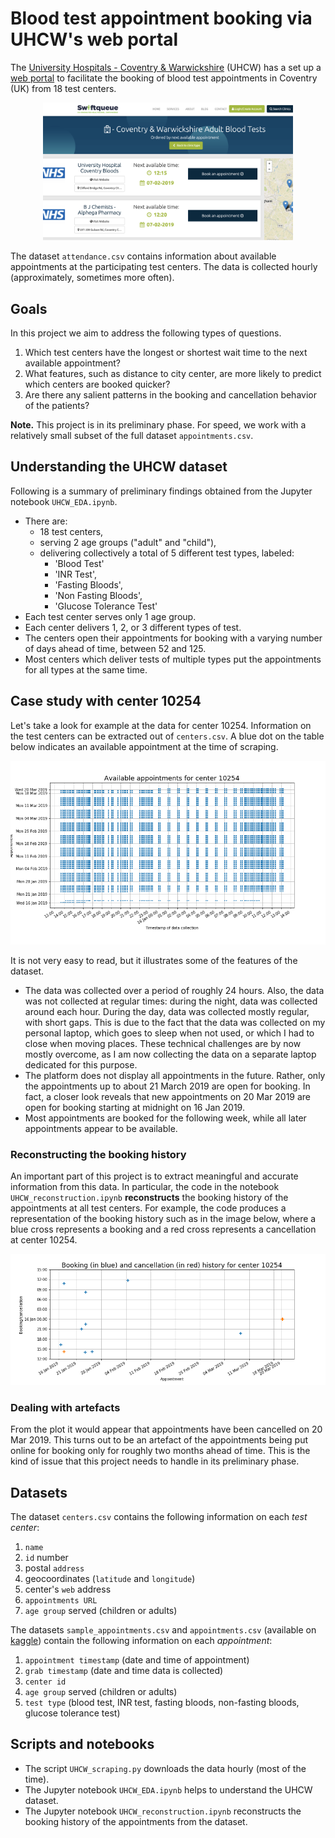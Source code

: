 # Blood test appointment booking via UHCW's web portal #



The [University Hospitals - Coventry &
Warwickshire](https://www.uhcw.nhs.uk) (UHCW) has a set up a [web
portal](https://www.swiftqueue.co.uk/uhcw.php) to facilitate the
booking of blood test appointments in Coventry (UK) from 18 test
centers. 

<p align="center">
<img src="UHCW-swift-screenshot.png" alt="UHCW online appointment system" width="400"/>
</p>

The dataset `attendance.csv` contains information about available
appointments at the participating test centers.  The data is collected
hourly (approximately, sometimes more often).

## Goals
In this project we aim to address the following types of questions.

1. Which test centers have the longest or shortest wait time to the
     next available appointment?  
1. What features, such as distance to city center, are more likely to
     predict which centers are booked quicker?  
1. Are there any salient patterns in the booking and cancellation
   behavior of the patients?

**Note.** This project is in its preliminary phase.  For speed, we
work with a relatively small subset of the full dataset `appointments.csv`.

## Understanding the UHCW dataset
Following is a summary of preliminary findings obtained from the
Jupyter notebook `UHCW_EDA.ipynb`.

- There are:
  - 18 test centers,
  - serving 2 age groups ("adult" and "child"),
  - delivering collectively a total of 5 different test types,
    labeled:
     - 'Blood Test'
     - 'INR Test',
     - 'Fasting Bloods',
     - 'Non Fasting Bloods',
     - 'Glucose Tolerance Test'
- Each test center serves only 1 age group.
- Each center delivers 1, 2, or 3 different types of test.
- The centers open their appointments for booking with a varying number of days ahead of time, between 52 and 125.
- Most centers which deliver tests of multiple types put the appointments for all types at the same time.


## Case study with center 10254
Let's take a look for example at the data for center 10254.
Information on the test centers can be extracted out of `centers.csv`.
A blue dot on the table below indicates an available appointment at
the time of scraping.

<p align="center">
<img src="center-10254-schedule.png" alt="Timeline of available appointments at center 10254"/>
</p>

It is not very easy to read, but it illustrates some of the features
of the dataset.

- The data was collected over a period of roughly 24 hours.  Also, the
  data was not collected at regular times: during the night, data was
  collected around each hour.  During the day, data was collected
  mostly regular, with short gaps.  This is due to the fact that the
  data was collected on my personal laptop, which goes to sleep when
  not used, or which I had to close when moving places.  These
  technical challenges are by now mostly overcome, as I am now
  collecting the data on a separate laptop dedicated for this purpose.
- The platform does not display all appointments in the
  future. Rather, only the appointments up to about 21 March 2019 are
  open for booking.  In fact, a closer look reveals that new
  appointments on 20 Mar 2019 are open for booking starting at
  midnight on 16 Jan 2019.  
- Most appointments are booked for the following week, while all later
  appointments appear to be available.

### Reconstructing the booking history
An important part of this project is to extract meaningful and
accurate information from this data.  In particular, the code in the
notebook `UHCW_reconstruction.ipynb` **reconstructs** the booking
history of the appointments at all test centers.  For example, the
code produces a representation of the booking history such as in the
image below, where a blue cross represents a booking and a red cross
represents a cancellation at center 10254.


<p align="center">
<img src="center-10254-history-with-artefacts.png" alt="Booking history (with artefacts) at center 10254"/>
</p>


### Dealing with artefacts
From the plot it would appear that appointments have been cancelled on
20 Mar 2019.  This turns out to be an artefact of the appointments
being put online for booking only for roughly two months ahead of
time.  This is the kind of issue that this project needs to handle in
its preliminary phase.




## Datasets


The dataset `centers.csv` contains the following information on each *test center*:  

1. `name`  
1. `id` number  
1. postal `address`  
1. geocoordinates (`latitude` and `longitude`)  
1. center's `web` address  
1. `appointments URL`  
1. `age group` served (children or adults)  

The datasets `sample_appointments.csv` and `appointments.csv`
(available on
[kaggle](https://www.kaggle.com/antoinechoffrut/uhcwappointments))
contain the following information on each *appointment*:

1. `appointment timestamp` (date and time of appointment)  
1. `grab timestamp` (date and time data is collected)  
1. `center id`  
1. `age group` served (children or adults)  
1. `test type` (blood test, INR test, fasting bloods, non-fasting
     bloods, glucose tolerance test)  

## Scripts and notebooks

- The script `UHCW_scraping.py` downloads the data hourly (most of the
  time).  
- The Jupyter notebook `UHCW_EDA.ipynb` helps to understand the UHCW
  dataset.  
- The Jupyter notebook `UHCW_reconstruction.ipynb` reconstructs the
  booking history of the appointments from the dataset.

